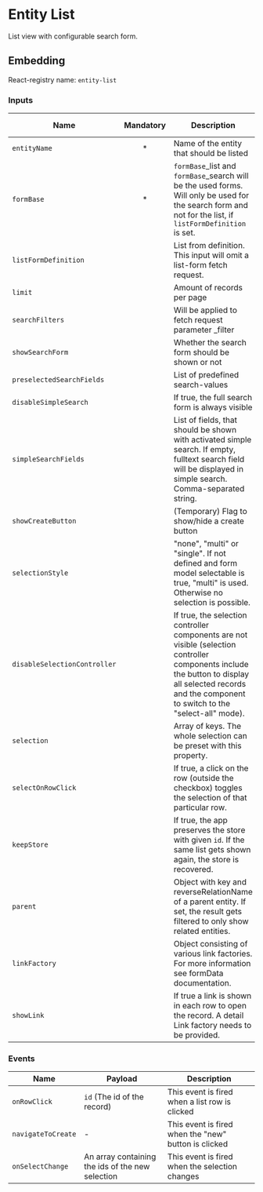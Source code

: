 # Entity List
List view with configurable search form.

## Embedding

React-registry name: `entity-list`

### Inputs

| Name                         | Mandatory | Description                                                                                                                                                                                             | Type   | Default-Value           |
|------------------------------|:---------:|---------------------------------------------------------------------------------------------------------------------------------------------------------------------------------------------------------|--------|-------------------------|
| `entityName`                 |     *     | Name of the entity that should be listed                                                                                                                                                                | String |                         |
| `formBase`                   |     *     |  `formBase`_list and `formBase`_search will be the used forms. Will only be used for the search form and not for the list, if `listFormDefinition` is set.                                                                                                                                      | String |                         |
| `listFormDefinition`         |           | List from definition. This input will omit a list-form fetch request.                                                                                                                                           | String |                         |
| `limit`                      |           | Amount of records per page                                                                                                                                                                              | Number | 10                      |
| `searchFilters`              |           | Will be applied to fetch request parameter _filter                                                                                                                                                      | Array  |                         |
| `showSearchForm`             |           | Whether the search form should be shown or not                                                                                                                                                          | Bool   | false                   |
| `preselectedSearchFields`    |           | List of predefined search-values                                                                                                                                                                        | Array  |                         |
| `disableSimpleSearch`        |           | If true, the full search form is always visible                                                                                                                                                         | Bool   | false                   |
| `simpleSearchFields`         |           | List of fields, that should be shown with activated simple search. If empty, fulltext search field will be displayed in simple search. Comma-separated string.                                          | String | txtFulltext             |
| `showCreateButton`           |           | (Temporary) Flag to show/hide a create button                                                                                                                                                           | Bool   |                         |
| `selectionStyle`             |           | "none", "multi" or "single". If not defined and form model selectable is true, "multi" is used. Otherwise no selection is possible.                                                                     | String |                         |
| `disableSelectionController` |           | If true, the selection controller components are not visible (selection controller components include the button to display all selected records and the component to switch to the "select-all" mode). | Bool   | false                   |
| `selection`                  |           | Array of keys. The whole selection can be preset with this property.                                                                                                                                    | Array  |                         |
| `selectOnRowClick`           |           | If true, a click on the row (outside the checkbox) toggles the selection of that particular row.                                                                                                        | Bool   |                         |
| `keepStore`                  |           | If true, the app preserves the store with given `id`. If the same list gets shown again, the store is recovered.                                                                                        | Bool   |                         |
| `parent`                     |           | Object with key and reverseRelationName of a parent entity. If set, the result gets filtered to only show related entities.                                                                             | Object |                         |
| `linkFactory`                |           | Object consisting of various link factories. For more information see formData documentation.                                                                                                           | Object |                         |
| `showLink`                   |           | If true a link is shown in each row to open the record. A detail Link factory needs to be provided.                                                                                                      | Bool   | false                   |


### Events

| Name                | Payload                       | Description
|---------------------|-------------------------------|-------------
| `onRowClick`        | `id` (The id of the record)   | This event is fired when a list row is clicked
| `navigateToCreate`  | -                             | This event is fired when the "new" button is clicked
| `onSelectChange`    | An array containing the ids of the new selection | This event is fired when the selection changes
